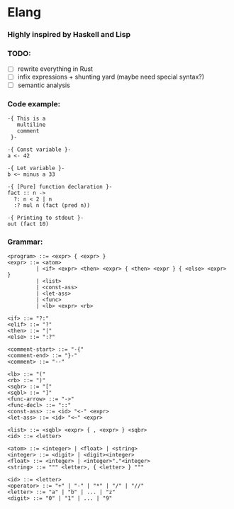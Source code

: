 # Elang

### Highly inspired by Haskell and Lisp

### TODO:
- [ ] rewrite everything in Rust
- [ ] infix expressions + shunting yard (maybe need special syntax?)
- [ ] semantic analysis

### Code example:

```
-{ This is a
   multiline
   comment
 }-

-{ Const variable }-
a <- 42

-{ Let variable }-
b <~ minus a 33

-{ [Pure] function declaration }-
fact :: n ->
  ?: n < 2 | n
  :? mul n (fact (pred n))

-{ Printing to stdout }-
out (fact 10)
```

### Grammar:

```
<program> ::= <expr> { <expr> }
<expr> ::= <atom>
         | <if> <expr> <then> <expr> { <then> <expr } { <else> <expr> }
         | <list>
         | <const-ass>
         | <let-ass>
         | <func>
         | <lb> <expr> <rb>

<if> ::= "?:"
<elif> ::= "?"
<then> ::= "|"
<else> ::= ":?"

<comment-start> ::= "-{"
<comment-end> ::= "}-"
<comment> ::= "--"

<lb> ::= "("
<rb> ::= ")"
<sqbr> ::= "["
<sqbl> ::= "]"
<func-arrow> ::= "->"
<func-decl> ::= "::"
<const-ass> ::= <id> "<-" <expr>
<let-ass> ::= <id> "<~" <expr>

<list> ::= <sqbl> <expr> { , <expr> } <sqbr>
<id> ::= <letter>

<atom> ::= <integer> | <float> | <string>
<integer> ::= <digit> | <digit><integer>
<float> ::= <integer> | <integer>"."<integer>
<string> ::= """ <letter>, { <letter> } """

<id> ::= <letter>
<operator> ::= "+" | "-" | "*" | "/" | "//"
<letter> ::= "a" | "b" | ... | "z"
<digit> ::= "0" | "1" | ... | "9"
```
